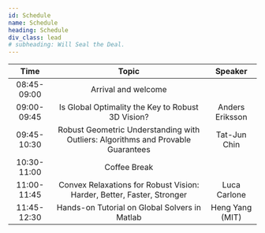 ```yaml
---
id: Schedule
name: Schedule
heading: Schedule
div_class: lead
# subheading: Will Seal the Deal.
---
```


| Time   |      Topic      |  Speaker |
|:-----------:|:-----------------------------------------------------:|:------:|
| 08:45-09:00 |  Arrival and welcome |  |
| 09:00-09:45 |    Is Global Optimality the Key to Robust 3D Vision?   |   Anders Eriksson  |
| 09:45-10:30 | Robust Geometric Understanding with Outliers: Algorithms and Provable Guarantees |    Tat-Jun Chin  |
| 10:30-11:00 | Coffee Break |  |
| 11:00-11:45 | Convex Relaxations for Robust Vision: Harder, Better, Faster, Stronger | Luca Carlone |
| 11:45-12:30 | Hands-on Tutorial on Global Solvers in Matlab | Heng Yang (MIT) |